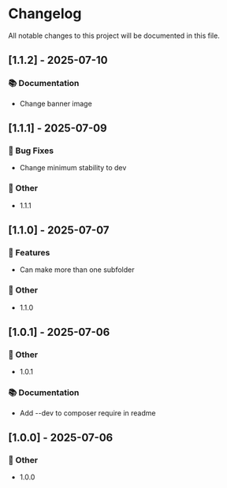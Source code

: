 # Changelog

All notable changes to this project will be documented in this file.

## [1.1.2] - 2025-07-10

### 📚 Documentation

- Change banner image

## [1.1.1] - 2025-07-09

### 🐛 Bug Fixes

- Change minimum stability to dev

### 💼 Other

- 1.1.1

## [1.1.0] - 2025-07-07

### 🚀 Features

- Can make more than one subfolder

### 💼 Other

- 1.1.0

## [1.0.1] - 2025-07-06

### 💼 Other

- 1.0.1

### 📚 Documentation

- Add --dev to composer require in readme

## [1.0.0] - 2025-07-06

### 💼 Other

- 1.0.0

